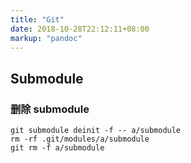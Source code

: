 ```yaml
---
title: "Git"
date: 2018-10-28T22:12:11+08:00
markup: "pandoc"
---
```


## Submodule

### 删除 submodule

```
git submodule deinit -f -- a/submodule
rm -rf .git/modules/a/submodule
git rm -f a/submodule
```
